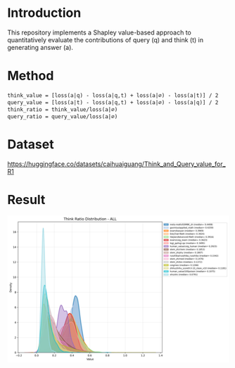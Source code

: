 # Introduction
This repository implements a Shapley value-based approach to quantitatively evaluate the contributions of query (q) and think (t) in generating answer (a). 

# Method

```
think_value = [loss(a|q) - loss(a|q,t) + loss(a|∅) - loss(a|t)] / 2
query_value = [loss(a|t) - loss(a|q,t) + loss(a|∅) - loss(a|q)] / 2
think_ratio = think_value/loss(a|∅)
query_ratio = query_value/loss(a|∅)
```

# Dataset

https://huggingface.co/datasets/caihuaiguang/Think_and_Query_value_for_R1

# Result

![Think Ratio Distribution](/data/7B_results/think_ratio_all_overlapping.png)
